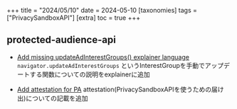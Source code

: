 +++
title = "2024/05/10"
date = 2024-05-10
[taxonomies]
tags = ["PrivacySandboxAPI"]
[extra]
toc = true
+++

## protected-audience-api
* [Add missing updateAdInterestGroups() explainer language](https://github.com/WICG/turtledove/commit/298e33d9bc136a8b0d3c4f1192961e5938184f22)
`navigator.updateAdInterestGroups` というInterestGroupを手動でアップデートする関数についての説明をexplainerに追加

* [Add attestation for PA](https://github.com/WICG/turtledove/commit/82d00c60716f177ba185c12698780f967e33885c)
attestation(PrivacySandboxAPIを使うための届け出)についての記載を追加
